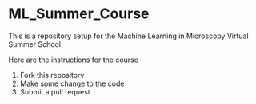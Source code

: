 # ML_Summer_Course
This is a repository setup for the Machine Learning in Microscopy Virtual Summer School

Here are the instructions for the course

1. Fork this repository
2. Make some change to the code
3. Submit a pull request
